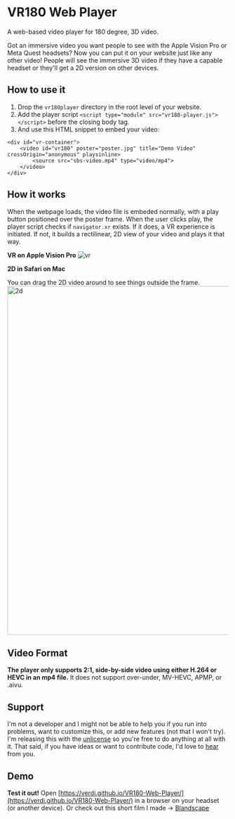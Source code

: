 # VR180 Web Player
A web-based video player for 180 degree, 3D video.

Got an immersive video you want people to see with the Apple Vision Pro or Meta Quest headsets? Now you can put it on your website just like any other video! People will see the immersive 3D video if they have a capable headset or they'll get a 2D version on other devices.

## How to use it
1. Drop the `vr180player` directory in the root level of your website.
2. Add the player script `<script type="module" src="vr180-player.js"></script>` before the closing body tag.
3. And use this HTML snippet to embed your video: 
```
<div id="vr-container">
	<video id="vr180" poster="poster.jpg" title="Demo Video" crossOrigin="anonymous" playsinline>
		<source src="sbs-video.mp4" type="video/mp4">
	</video>
</div>
```

## How it works
When the webpage loads, the video file is embeded normally, with a play button positioned over the poster frame. When the user clicks play, the player script checks if `navigator.xr` exists. If it does, a VR experience is initiated. If not, it builds a rectilinear, 2D view of your video and plays it that way. 

**VR on Apple Vision Pro**
![vr](https://github.com/user-attachments/assets/c1097a4f-8712-4e6b-a233-a52d49cb261e)

**2D in Safari on Mac**

You can drag the 2D video around to see things outside the frame.
<img width="1000" height="793" alt="2d" src="https://github.com/user-attachments/assets/094d30b7-7175-44ba-a700-d333196f8bb3" />

## Video Format
**The player only supports 2:1, side-by-side video using either H.264 or HEVC in an mp4 file.** It does not support over-under, MV-HEVC, APMP, or .aivu.

## Support
I'm not a developer and I might not be able to help you if you run into problems, want to customize this, or add new features (not that I won't try). I'm releasing this with the [unlicense](https://unlicense.org/) so you're free to do anything at all with it. That said, if you have ideas or want to contribute code, I'd love to [hear](mailto:hello@michaelverdi.com) from you.

## Demo
**Test it out!**
Open [https://verdi.github.io/VR180-Web-Player/](https://verdi.github.io/VR180-Web-Player/) in a browser on your headset (or another device). Or check out this short film I made -> [Blandscape](https://michaelverdi.com/blandscape)
